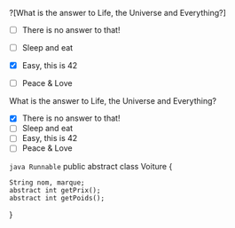 ?[What is the answer to Life, the Universe and Everything?]
-[ ] There is no answer to that!
-[ ] Sleep and eat
-[x] Easy, this is 42
-[ ] Peace & Love


What is the answer to Life, the Universe and Everything?
-[x] There is no answer to that!
-[ ] Sleep and eat
-[ ] Easy, this is 42
-[ ] Peace & Love

```java Runnable```
public abstract class Voiture {

	String nom, marque; 
	abstract int getPrix();
	abstract int getPoids();
}
```

